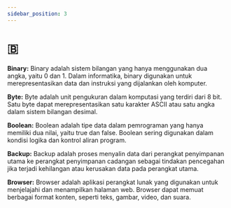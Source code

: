 ```yaml
---
sidebar_position: 3
---
```


# 🇧 

**Binary:** Binary adalah sistem bilangan yang hanya menggunakan dua angka, yaitu 0 dan 1. Dalam informatika, binary digunakan untuk merepresentasikan data dan instruksi yang dijalankan oleh komputer.

**Byte:** Byte adalah unit pengukuran dalam komputasi yang terdiri dari 8 bit. Satu byte dapat merepresentasikan satu karakter ASCII atau satu angka dalam sistem bilangan desimal.

**Boolean:** Boolean adalah tipe data dalam pemrograman yang hanya memiliki dua nilai, yaitu true dan false. Boolean sering digunakan dalam kondisi logika dan kontrol aliran program.

**Backup:** Backup adalah proses menyalin data dari perangkat penyimpanan utama ke perangkat penyimpanan cadangan sebagai tindakan pencegahan jika terjadi kehilangan atau kerusakan data pada perangkat utama.

**Browser:** Browser adalah aplikasi perangkat lunak yang digunakan untuk menjelajahi dan menampilkan halaman web. Browser dapat memuat berbagai format konten, seperti teks, gambar, video, dan suara.